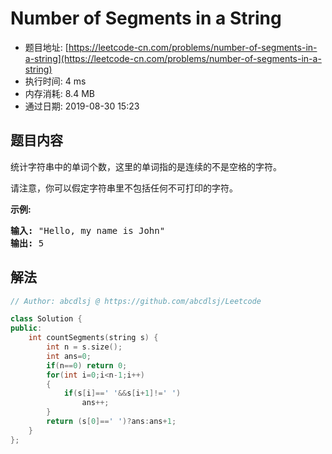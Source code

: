 # Number of Segments in a String 
- 题目地址: [https://leetcode-cn.com/problems/number-of-segments-in-a-string](https://leetcode-cn.com/problems/number-of-segments-in-a-string)
- 执行时间: 4 ms
- 内存消耗: 8.4 MB
- 通过日期: 2019-08-30 15:23

## 题目内容
<p>统计字符串中的单词个数，这里的单词指的是连续的不是空格的字符。</p>

<p>请注意，你可以假定字符串里不包括任何不可打印的字符。</p>

<p><strong>示例:</strong></p>

<pre><strong>输入:</strong> "Hello, my name is John"
<strong>输出:</strong> 5
</pre>


## 解法
```cpp
// Author: abcdlsj @ https://github.com/abcdlsj/Leetcode

class Solution {
public:
    int countSegments(string s) {
        int n = s.size();
        int ans=0;
        if(n==0) return 0;
        for(int i=0;i<n-1;i++)
        {
            if(s[i]==' '&&s[i+1]!=' ')
                ans++;
        }
        return (s[0]==' ')?ans:ans+1;
    }
};

```